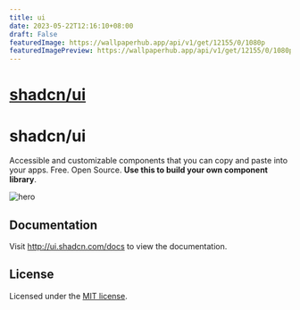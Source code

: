 ```yaml
---
title: ui
date: 2023-05-22T12:16:10+08:00
draft: False
featuredImage: https://wallpaperhub.app/api/v1/get/12155/0/1080p
featuredImagePreview: https://wallpaperhub.app/api/v1/get/12155/0/1080p
---
```


# [shadcn/ui](https://github.com/shadcn/ui)

# shadcn/ui

Accessible and customizable components that you can copy and paste into your apps. Free. Open Source. **Use this to build your own component library**.

![hero](apps/www/public/og.jpg)

## Documentation

Visit http://ui.shadcn.com/docs to view the documentation.

## License

Licensed under the [MIT license](https://github.com/shadcn/ui/blob/main/LICENSE.md).
